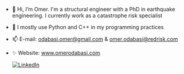 - 👋 Hi, I’m Omer. I'm a structural engineer with a PhD in earthquake engineering. I currently work as a catastrophe risk specialist
- 🌱 I mostly use Python and C++ in my programming practices
- 📫 E-mail: odabasi.omer@gmail.com & omer.odabasi@redrisk.com
- ✨ Website: www.omerodabasi.com

  [![LinkedIn](https://img.shields.io/badge/LinkedIn-0077B5?style=for-the-badge&logo=linkedin&logoColor=white)](https://www.linkedin.com/in/%C3%B6mer-odaba%C5%9F%C4%B1-9a317a2a/) 

<!---
OdabasiOmer/OdabasiOmer is a ✨ special ✨ repository because its `README.md` (this file) appears on your GitHub profile.
You can click the Preview link to take a look at your changes.
--->
